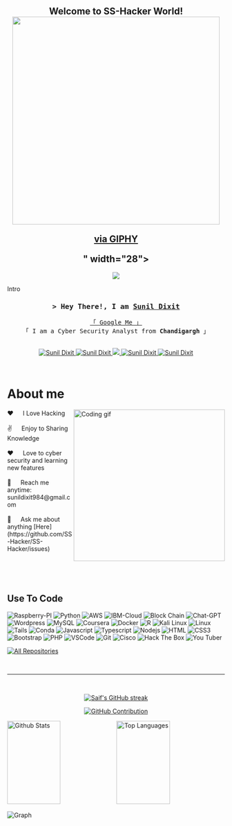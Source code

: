 
<h2 align="center">
  Welcome to SS-Hacker World!
  <img src="<iframe src="https://giphy.com/embed/2hgs0tfvTzTzlZPaqG" width="480" height="480" frameBorder="0" class="giphy-embed" allowFullScreen></iframe><p><a href="https://giphy.com/gifs/puma-football-soccer-puma-2hgs0tfvTzTzlZPaqG">via GIPHY</a></p>" width="28">
</h2>
<p align="center">
  <a href="https://github.com/SS-Hacker"><img src="https://readme-typing-svg.herokuapp.com/?lines=Self%20Taught%20Programmer;Front%20End%20Developer;1.5%2B%20years%20of%20coding%20experience;Always%20learning%20new%20things&center=true&width=380&height=45"></a>
</p>

Intro
<h3 align="center">
        <samp>&gt; Hey There!, I am
                <b><a target="_blank" href="">Sunil Dixit</a></b>
        </samp>
</h3>


<p align="center"> 
  <samp>
    <a href="">「 Google Me 」</a>
    <br>
    「 I am a Cyber Security Analyst from <b>Chandigargh</b> 」
    <br>
    <br>
  </samp>
</p>

<p align="center">
 <a href="https://thebigcyberexperts.com" target="blank">
  <img src="https://img.shields.io/badge/Website-DC143C?style=for-the-badge&logo=medium&logoColor=white" alt="Sunil Dixit" />
 </a>
 <a href="https://www.linkedin.com/in/sunil-dixit-341193236" target="_blank">
  <img src="https://img.shields.io/badge/LinkedIn-0077B5?style=for-the-badge&logo=linkedin&logoColor=white" alt="Sunil Dixit"/>
 </a>
 <!-- <a href="https://dev.to/SS-Hacker" target="_blank">
  <img src="https://img.shields.io/badge/dev.to-0A0A0A?style=for-the-badge&logo=dev.to&logoColor=white" alt="Sunil Dixit" />
 </a> -->
 <a href="https://twitter.com/thebigcyberexperts" target="_blank">
  <img src="https://img.shields.io/badge/Twitter-1DA1F2?style=for-the-badge&logo=twitter&logoColor=white" />
 </a>
 <a href="https://www.instagram.com/hh9956249?utm_source=qr&igsh=MWR4eXphcDBic2xiaw==" target="_blank">
  <img src="https://img.shields.io/badge/Instagram-fe4164?style=for-the-badge&logo=instagram&logoColor=white" alt="Sunil Dixit" />
 </a> 
 <a href="https://facebook.com" target="_blank">
  <img src="https://img.shields.io/badge/Facebook-20BEFF?&style=for-the-badge&logo=facebook&logoColor=white" alt="Sunil Dixit"  />
  </a> 
</p>
<br />

<!-- About Section -->
 # About me
 
<p>
 <img align="right" width="350" src="/assets/programmer.gif" alt="Coding gif" />
 ❤️ &emsp; I Love Hacking <br/><br/>
 ✌️ &emsp; Enjoy to Sharing Knowledge <br/><br/>
 ❤️ &emsp; Love to cyber security and learning new features<br/><br/>
 📧 &emsp; Reach me anytime: sunildixit984@gmail.com<br/><br/>
 💬 &emsp; Ask me about anything [Here](https://github.com/SS-Hacker/SS-Hacker/issues)

</p>

<br/>
<br/>
<br/>

## Use To Code
![Raspberry-PI](https://img.shields.io/badge/Raspberry%20Pi-A22846?style=for-the-badge&logo=Raspberry%20Pi&logoColor=white)
![Python](https://img.shields.io/badge/Python-FFD43B?style=for-the-badge&logo=python&logoColor=blue)
![AWS](https://img.shields.io/badge/Amazon_AWS-FF9900?style=for-the-badge&logo=amazonaws&logoColor=white)
![IBM-Cloud](https://img.shields.io/badge/IBM%20Cloud-1261FE?style=for-the-badge&logo=IBM%20Cloud&logoColor=white)
![Block Chain](https://img.shields.io/badge/Blockchain.com-121D33?logo=blockchaindotcom&logoColor=fff&style=for-the-badge)
![Chat-GPT](https://img.shields.io/badge/ChatGPT-74aa9c?style=for-the-badge&logo=openai&logoColor=white)
![Wordpress](https://img.shields.io/badge/Wordpress-21759B?style=for-the-badge&logo=wordpress&logoColor=white)
![MySQL](https://img.shields.io/badge/MySQL-005C84?style=for-the-badge&logo=mysql&logoColor=white)
![Coursera](https://img.shields.io/badge/Coursera-0056D2?style=for-the-badge&logo=Coursera&logoColor=white)
![Docker](https://img.shields.io/badge/Docker-2CA5E0?style=for-the-badge&logo=docker&logoColor=white)
![R](https://img.shields.io/badge/R-276DC3?style=for-the-badge&logo=r&logoColor=white)
![Kali Linux](https://img.shields.io/badge/Kali_Linux-557C94?style=for-the-badge&logo=kali-linux&logoColor=white)
![Linux](https://img.shields.io/badge/Linux-FCC624?style=for-the-badge&logo=linux&logoColor=black)
![Tails](https://img.shields.io/badge/Tails%20-56347C?&style=for-the-badge&logo=tails&logoColor=white)
![Conda](https://img.shields.io/badge/conda-342B029.svg?&style=for-the-badge&logo=anaconda&logoColor=white)
![Javascript](https://img.shields.io/badge/Javascript-F0DB4F?style=for-the-badge&labelColor=black&logo=javascript&logoColor=F0DB4F)
![Typescript](https://img.shields.io/badge/Typescript-007acc?style=for-the-badge&labelColor=black&logo=typescript&logoColor=007acc)
![Nodejs](https://img.shields.io/badge/Nodejs-3C873A?style=for-the-badge&labelColor=black&logo=node.js&logoColor=3C873A)
![HTML](https://img.shields.io/badge/HTML5-E34F26?style=for-the-badge&logo=html5&logoColor=white)
![CSS3](https://img.shields.io/badge/CSS3-1572B6?style=for-the-badge&logo=css3&logoColor=white)
![Bootstrap](https://img.shields.io/badge/Bootstrap-563D7C?style=for-the-badge&logo=bootstrap&logoColor=white)
![PHP](https://img.shields.io/badge/PHP-777BB4?style=for-the-badge&logo=php&logoColor=white)
![VSCode](https://img.shields.io/badge/Visual_Studio-0078d7?style=for-the-badge&logo=visual%20studio&logoColor=white)
![Git](https://img.shields.io/badge/Git-F05032?style=for-the-badge&logo=git&logoColor=white)
![Cisco](https://img.shields.io/badge/CISCO-1BA0D7?style=for-the-badge&logo=cisco&logoColor=white)
![Hack The Box](https://img.shields.io/badge/HackTheBox-111927?style=for-the-badge&logo=Hack%20The%20Box&logoColor=9FEF00)
![You Tuber](https://img.shields.io/badge/YouTube-FF0000?style=for-the-badge&logo=youtube&logoColor=white)
<br/>


<p align="left">
  <a href="https://github.com/SS-Hacker?tab=repositories" target="_blank"><img alt="All Repositories" title="All Repositories" src="https://img.shields.io/badge/-All%20Repos-2962FF?style=for-the-badge&logo=koding&logoColor=white"/></a>
</p>

<br/>
<hr/>
<br/>

<p align="center">
  <a href="https://github.com/SS-Hacker">
    <img src="https://github-readme-streak-stats.herokuapp.com/?user=SS-Hacker&theme=radical&border=7F3FBF&background=0D1117" alt="Saif's GitHub streak"/>
  </a>
</p>

<p align="center">
  <a href="https://github.com/SS-Hacker">
    <img src="https://github-profile-summary-cards.vercel.app/api/cards/profile-details?username=SS-Hacker&theme=radical" alt="GitHub Contribution"/>
  </a>
</p>

<a> 
    <a href="https://github.com/SS-Hacker"><img alt="Github Stats" src="https://denvercoder1-github-readme-stats.vercel.app/api?username=SS-Hacker&show_icons=true&count_private=true&theme=react&border_color=7F3FBF&bg_color=0D1117&title_color=F85D7F&icon_color=F8D866" height="192px" width="49.5%"/></a>
  <a href="https://github.com/SS-Hacker"><img alt="Top Languages" src="https://denvercoder1-github-readme-stats.vercel.app/api/top-langs/?username=SS-Hacker&langs_count=8&layout=compact&theme=react&border_color=7F3FBF&bg_color=0D1117&title_color=F85D7F&icon_color=F8D866" height="192px" width="49.5%"/></a>
  <br/>
</a>


![Graph](https://github-readme-activity-graph.vercel.app/graph?username=SS-Hacker&custom_title=Sunil%20Dixit's%20GitHub%20Activity%20Graph&bg_color=0D1117&color=7F3FBF&line=7F3FBF&point=7F3FBF&area_color=FFFFFF&title_color=FFFFFF&area=true)

